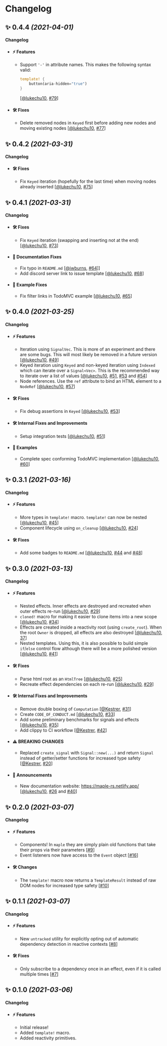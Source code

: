 # Changelog

## ✨ **0.4.4** _(2021-04-01)_

#### Changelog

- #### ⚡️ Features

  - Support `'-'` in attribute names. This makes the following syntax valid:
    ```rust
    template! {
        button(aria-hidden="true")
    }
    ```
    [[@lukechu10], [#79](https://github.com/lukechu10/maple/pull/79)]

- #### 🛠 Fixes

  - Delete removed nodes in `Keyed` first before adding new nodes and moving existing nodes [[@lukechu10], [#77](https://github.com/lukechu10/maple/pull/77)]

## ✨ **0.4.2** _(2021-03-31)_

#### Changelog

- #### 🛠 Fixes

  - Fix `Keyed` iteration (hopefully for the last time) when moving nodes already inserted [[@lukechu10], [#75](https://github.com/lukechu10/maple/pull/75)]

## ✨ **0.4.1** _(2021-03-31)_

#### Changelog

- #### 🛠 Fixes

  - Fix `Keyed` iteration (swapping and inserting not at the end) [[@lukechu10], [#73](https://github.com/lukechu10/maple/pull/73)]

- #### 📃 Documentation Fixes

  - Fix typo in `README.md` [[@iwburns], [#64](https://github.com/lukechu10/maple/pull/64)]]
  - Add discord server link to issue template [[@lukechu10], [#68](https://github.com/lukechu10/maple/pull/68)]

- #### 🎁 Example Fixes

  - Fix filter links in TodoMVC example [[@lukechu10], [#65](https://github.com/lukechu10/maple/pull/65)]

## ✨ **0.4.0** _(2021-03-25)_

#### Changelog

- #### ⚡️ Features

  - Iteration using `SignalVec`. This is more of an experiment and there are some bugs. This will most likely be removed in a future version [[@lukechu10], [#49](https://github.com/lukechu10/maple/pull/49)]
  - Keyed iteration using `Keyed` and non-keyed iteration using `Indexed` which can iterate over a `Signal<Vec>`. This is the recommended way to iterate over a list of values [[@lukechu10], [#51](https://github.com/lukechu10/maple/pull/51), [#53](https://github.com/lukechu10/maple/pull/53) and [#54](https://github.com/lukechu10/maple/pull/54)]
  - Node references. Use the `ref` attribute to bind an HTML element to a `NodeRef` [[@lukechu10], [#57](https://github.com/lukechu10/maple/pull/57)]

- #### 🛠 Fixes

  - Fix debug assertions in `Keyed` [[@lukechu10], [#53](https://github.com/lukechu10/maple/pull/53)]

- #### 🛠 Internal Fixes and Improvements

  - Setup integration tests [[@lukechu10], [#51](https://github.com/lukechu10/maple/pull/51)]

- #### 🎁 Examples

  - Complete spec conforming TodoMVC implementation [[@lukechu10], [#60](https://github.com/lukechu10/maple/pull/60)]

## ✨ **0.3.1** _(2021-03-16)_

#### Changelog

- #### ⚡️ Features

  - More types in `template!` macro. `template!` can now be nested [[@lukechu10], [#45](https://github.com/lukechu10/maple/pull/45)]
  - Component lifecycle using `on_cleanup` [[@lukechu10], [#24](https://github.com/lukechu10/maple/pull/24)]

- #### 🛠 Fixes

  - Add some badges to `README.md` [[@lukechu10], [#44](https://github.com/lukechu10/maple/pull/44) and [#48](https://github.com/lukechu10/maple/pull/48)]

## ✨ **0.3.0** _(2021-03-13)_

#### Changelog

- #### ⚡️ Features

  - Nested effects. Inner effects are destroyed and recreated when outer effects re-run [[@lukechu10], [#29](https://github.com/lukechu10/maple/pull/29)]
  - `cloned!` macro for making it easier to clone items into a new scope [[@lukechu10], [#34](https://github.com/lukechu10/maple/pull/34)]
  - Effects are created inside a reactivity root (using `create_root`). When the root `Owner` is dropped, all effects are also destroyed [[@lukechu10], [37](https://github.com/lukechu10/maple/pull/37)]
  - Nested templates. Using this, it is also possible to build simple `if`/`else` control flow although there will be a more polished version [[@lukechu10], [#41](https://github.com/lukechu10/maple/pull/41)]

- #### 🛠 Fixes

  - Parse html root as an `HtmlTree` [[@lukechu10], [#25](https://github.com/lukechu10/maple/pull/25)]
  - Recreate effect dependencies on each re-run [[@lukechu10], [#29](https://github.com/lukechu10/maple/pull/29)]

- #### 🛠 Internal Fixes and Improvements

  - Remove double boxing of `Computation` [[@Kestrer], [#31](https://github.com/lukechu10/maple/pull/31)]
  - Create `CODE_OF_CONDUCT.md` [[@lukechu10], [#33](https://github.com/lukechu10/maple/pull/33)]
  - Add some preliminary benchmarks for signals and effects [[@lukechu10], [#35](https://github.com/lukechu10/maple/pull/35)]
  - Add clippy to CI workflow [[@Kestrer], [#42](https://github.com/lukechu10/maple/pull/42)]

- #### ⚠ **BREAKING CHANGES**

  - Replaced `create_signal` with `Signal::new(...)` and return `Signal` instead of getter/setter functions for increased type safety [[@Kestrer], [#20](https://github.com/lukechu10/maple/pull/20)]

- #### 📢 Announcements

  - New documentation website: https://maple-rs.netlify.app/ [[@lukechu10], [#26](https://github.com/lukechu10/maple/pull/26) and [#40](https://github.com/lukechu10/maple/pull/40)]

## ✨ **0.2.0** _(2021-03-07)_

#### Changelog

- #### ⚡️ Features

  - Components! In `maple` they are simply plain old functions that take their props via their parameters [[#9](https://github.com/lukechu10/maple/pull/9)]
  - Event listeners now have access to the `Event` object [[#16](https://github.com/lukechu10/maple/pull/16)]

- #### 🛠 Changes

  - The `template!` macro now returns a `TemplateResult` instead of raw DOM nodes for increased type safety [[#10](https://github.com/lukechu10/maple/pull/10)]

## ✨ **0.1.1** _(2021-03-07)_

#### Changelog

- #### ⚡️ Features

  - New `untracked` utility for explicitly opting out of automatic dependency detection in reactive contexts [[#8](https://github.com/lukechu10/maple/pull/8)]

- #### 🛠 Fixes
  - Only subscribe to a dependency once in an effect, even if it is called multiple times [[#7](https://github.com/lukechu10/maple/pull/7)]

## ✨ **0.1.0** _(2021-03-06)_

#### Changelog

- #### ⚡️ Features

  - Initial release!
  - Added `template!` macro.
  - Added reactivity primitives.

[@iwburns]: https://github.com/iwburns
[@Kestrer]: https://github.com/Kestrer
[@lukechu10]: https://github.com/lukechu10
